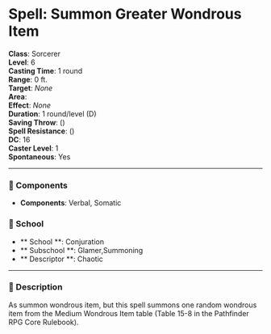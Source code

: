 
# Spell: Summon Greater Wondrous Item
**Class**: Sorcerer  
**Level**: 6  
**Casting Time**: 1 round  
**Range**: 0 ft.  
**Target**: _None_  
**Area**:   
**Effect**: _None_  
**Duration**: 1 round/level (D)  
**Saving Throw**:  ()  
**Spell Resistance**:  ()  
**DC**: 16  
**Caster Level**: 1  
**Spontaneous**: Yes

---

### 🔮 Components
- **Components**: Verbal, Somatic

### 🏫 School
- ** School **: Conjuration
- ** Subschool **: Glamer,Summoning
- ** Descriptor **: Chaotic
---

### 📜 Description
As summon wondrous item, but this spell summons one random wondrous item from the Medium Wondrous Item table (Table 15-8 in the Pathfinder RPG Core Rulebook).
